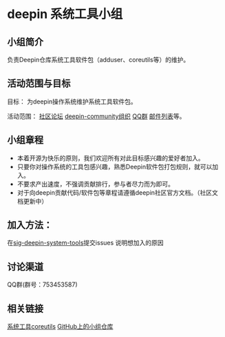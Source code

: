 # deepin 系统工具小组

## 小组简介

负责Deepin仓库系统工具软件包（adduser、coreutils等）的维护。

## 活动范围与目标

目标： 为deepin操作系统维护系统工具软件包。

活动范围：
[社区论坛](https://bbs.deepin.org/)
[deepin-community组织](https://github.com/orgs/deepin-community)
[QQ群](群号：753453587)
[邮件列表](mailto:deepin-system-tools-team@freelists.org)等。


## 小组章程

* 本着开源为快乐的原则，我们欢迎所有对此目标感兴趣的爱好者加入。
* 只要你对操作系统的工具包感兴趣，熟悉Deepin软件包打包规则，就可以加入。
* 不要求产出速度，不强调贡献排行，参与者尽力而为即可。
* 对于向deepin贡献代码/软件包等章程请遵循deepin社区官方文档。（社区文档更新中）

## 加入方法：

在[sig-deepin-system-tools](https://github.com/deepin-community/sig-deepin-system-tools/issues)提交issues 说明想加入的原因


## 讨论渠道

QQ群(群号：753453587)

## 相关链接

[系统工具coreutils](http://gnu.org/software/coreutils )
[GitHub上的小组仓库](https://github.com/deepin-community/sig-deepin-system-tools)

